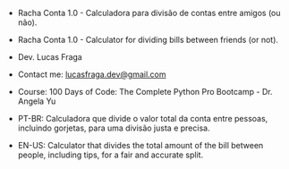 - Racha Conta 1.0 - Calculadora para divisão de contas entre amigos (ou não).
- Racha Conta 1.0 - Calculator for dividing bills between friends (or not).

- Dev. Lucas Fraga
- Contact me: lucasfraga.dev@gmail.com 
- Course: 100 Days of Code: The Complete Python Pro Bootcamp - Dr. Angela Yu
- PT-BR: Calculadora que divide o valor total da conta entre pessoas, incluindo gorjetas, para uma divisão justa e precisa.
- EN-US: Calculator that divides the total amount of the bill between people, including tips, for a fair and accurate split.


